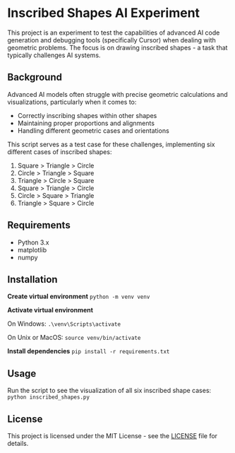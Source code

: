 # Inscribed Shapes AI Experiment

This project is an experiment to test the capabilities of advanced AI code generation and debugging tools (specifically Cursor) when dealing with geometric problems. The focus is on drawing inscribed shapes - a task that typically challenges AI systems.

## Background

Advanced AI models often struggle with precise geometric calculations and visualizations, particularly when it comes to:
- Correctly inscribing shapes within other shapes
- Maintaining proper proportions and alignments
- Handling different geometric cases and orientations

This script serves as a test case for these challenges, implementing six different cases of inscribed shapes:
1. Square > Triangle > Circle
2. Circle > Triangle > Square
3. Triangle > Circle > Square
4. Square > Triangle > Circle
5. Circle > Square > Triangle
6. Triangle > Square > Circle

## Requirements

- Python 3.x
- matplotlib
- numpy

## Installation

**Create virtual environment**
```python -m venv venv```

**Activate virtual environment**

On Windows:
```.\venv\Scripts\activate```

On Unix or MacOS:
```source venv/bin/activate```

**Install dependencies**
```pip install -r requirements.txt```

## Usage

Run the script to see the visualization of all six inscribed shape cases:
```python inscribed_shapes.py```

## License

This project is licensed under the MIT License - see the [LICENSE](LICENSE) file for details.